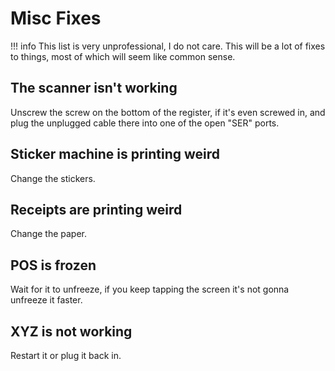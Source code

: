 # Misc Fixes

!!! info
    This list is very unprofessional, I do not care. This will be a lot of fixes to things, most of which will seem like common sense.

## The scanner isn't working
Unscrew the screw on the bottom of the register, if it's even screwed in, and plug the unplugged cable there into one of the open "SER" ports.

## Sticker machine is printing weird
Change the stickers.

## Receipts are printing weird
Change the paper.

## POS is frozen
Wait for it to unfreeze, if you keep tapping the screen it's not gonna unfreeze it faster.

## XYZ is not working
Restart it or plug it back in.
